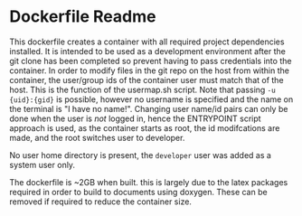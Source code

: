 # Dockerfile Readme #

This dockerfile creates a container with all required project dependencies installed. It is intended to be used as a development environment after the git clone has been completed so prevent having to pass credentials into the container. In order to modify files in the git repo on the host from within the container, the user/group ids of the container user must match that of the host. This is the function of the usermap.sh script. Note that passing `-u {uid}:{gid}` is possible, however no username is specified and the name on the terminal is "I have no name!". Changing user name/id pairs can only be done when the user is _not_ logged in, hence the ENTRYPOINT script approach is used, as the container starts as root, the id modifcations are made, and the root switches user to developer.

No user home directory is present, the `developer` user was added as a system user only.

The dockerfile is ~2GB when built. this is largely due to the latex packages required in order to build to documents using doxygen. These can be removed if required to reduce the container size.
